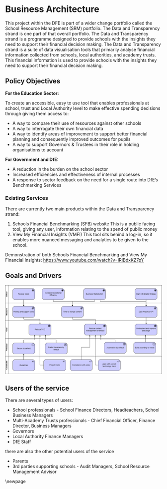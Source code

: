 ﻿# Business Architecture

This project within the DFE is part of a wider change portfolio called the School Resource Management (SRM) portfolio. The Data and Transparency strand is one part of that overall portfolio. The Data and Transparency strand is a programme designed to provide schools with the insights they need to support their financial decision making. The Data and Transparency strand is a suite of data visualisation tools that primarily analyse financial information collected from schools, local authorities, and academy trusts. This financial information is used to provide schools with the insights they need to support their financial decision making.

## Policy Objectives

**For the Education Sector:**

To create an accessible, easy to use tool that enables professionals at school, trust and Local Authority level to make effective spending decisions through giving them access to:

* A way to compare their use of resources against other schools
* A way to interrogate their own financial data
* A way to identify areas of improvement to support better financial planning and consequently improved outcomes for pupils
* A way to support Governors & Trustees in their role in holding organisations to account

**For Government and DfE:**

* A reduction in the burden on the school sector
* Increased efficiencies and effectiveness of internal processes
* A response to sector feedback on the need for a single route into DfE’s Benchmarking Services

### Existing Services

There are currently two main products within the Data and Transparency strand:

1. Schools Financial Benchmarking (SFB) website
This is a public facing tool, giving any user, information relating to the spend of public money
2. View My Financial Insights (VMFI)
This tool sits behind a log-in, so it enables more nuanced messaging and analytics to be given to the school.

Demonstration of both Schools Financial Benchmarking and View My Financial Insights:
<https://www.youtube.com/watch?v=iRIBdxKZ7pY>

## Goals and Drivers

![Goals and Drivers](./images/Goals-and-Drivers.png)

## Users of the service

There are several types of users:

* School professionals - School Finance Directors, Headteachers, School Business Managers
* Multi-Academy Trusts professionals - Chief Financial Officer, Finance Director, Business Managers
* Governors
* Local Authority Finance Managers
* DfE Staff

there are also the other potential users of the service

* Parents
* 3rd parties supporting schools - Audit Managers, School Resource Management Advisor

<!-- Leave the rest of this page blank -->
\newpage
